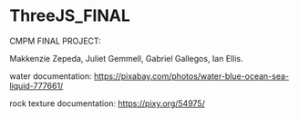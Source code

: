 # ThreeJS_FINAL
CMPM FINAL PROJECT:

Makkenzie Zepeda, Juliet Gemmell, Gabriel Gallegos, Ian Ellis.

water documentation: 
https://pixabay.com/photos/water-blue-ocean-sea-liquid-777661/

rock texture documentation: 
https://pixy.org/54975/

